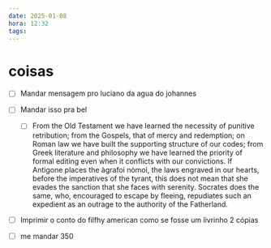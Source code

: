 ```yaml
---
date: 2025-01-08
hora: 12:32
tags:
---
```


# coisas 
- [ ] Mandar mensagem pro luciano da agua do johannes

- [ ] Mandar isso pra bel 
	- [ ] From the Old Testament we have learned the necessity of punitive retribution; from the Gospels, that of mercy and redemption; on Roman law we have built the supporting structure of our codes; from Greek literature and philosophy we have learned the priority of formal editing even when it conflicts with our convictions. If Antigone places the àgrafoi nòmoi, the laws engraved in our hearts, before the imperatives of the tyrant, this does not mean that she evades the sanction that she faces with serenity. Socrates does the same, who, encouraged to escape by fleeing, repudiates such an expedient as an outrage to the authority of the Fatherland.
- [ ] Imprimir o conto do filfhy american como se fosse um livrinho 2 cópias
- [ ] me mandar 350